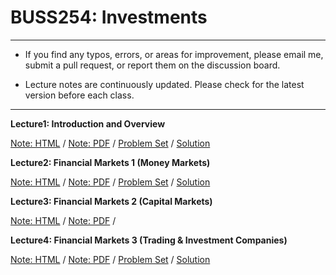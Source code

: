 # BUSS254: Investments

---

- If you find any typos, errors, or areas for improvement, please email me, submit a pull request, or report them on the discussion board.

- Lecture notes are continuously updated. Please check for the latest version before each class.

---

**Lecture1: Introduction and Overview**

[Note: HTML](https://raw.githack.com/chung-jiwoong/BUSS254-Slides/refs/heads/main/chapter_intro/chapter_intro.html) / 
[Note: PDF](https://github.com/chung-jiwoong/BUSS254-Slides/blob/main/chapter_intro/chapter_intro.pdf) / 
[Problem Set](https://raw.githack.com/chung-jiwoong/BUSS254-Slides/refs/heads/main/problem_intro/problem_intro.html) / 
[Solution](https://raw.githack.com/chung-jiwoong/BUSS254-Slides/refs/heads/main/solution_intro/solution_intro.html)

    
**Lecture2: Financial Markets 1 (Money Markets)**

[Note: HTML](https://raw.githack.com/chung-jiwoong/BUSS254-Slides/refs/heads/main/chapter_market1/chapter_market1.html) / 
[Note: PDF](https://github.com/chung-jiwoong/BUSS254-Slides/blob/main/chapter_market1/chapter_market1.pdf) / 
[Problem Set](https://raw.githack.com/chung-jiwoong/BUSS254-Slides/refs/heads/main/problem_market1/problem_market1.html) / 
[Solution](https://raw.githack.com/chung-jiwoong/BUSS254-Slides/refs/heads/main/solution_market1/solution_market1.html)


**Lecture3: Financial Markets 2 (Capital Markets)**

[Note: HTML](https://raw.githack.com/chung-jiwoong/BUSS254-Slides/refs/heads/main/chapter_market2/chapter_market2.html) / 
[Note: PDF](https://github.com/chung-jiwoong/BUSS254-Slides/blob/main/chapter_market2/chapter_market2.pdf) / 


**Lecture4: Financial Markets 3 (Trading & Investment Companies)**

[Note: HTML](https://raw.githack.com/chung-jiwoong/BUSS254-Slides/refs/heads/main/chapter_market3/chapter_market3.html) / 
[Note: PDF](https://github.com/chung-jiwoong/BUSS254-Slides/blob/main/chapter_market3/chapter_market3.pdf) / 
[Problem Set](https://raw.githack.com/chung-jiwoong/BUSS254-Slides/refs/heads/main/problem_market3/problem_market3.html) / 
[Solution](https://raw.githack.com/chung-jiwoong/BUSS254-Slides/refs/heads/main/solution_market3/solution_market3.html)

    


